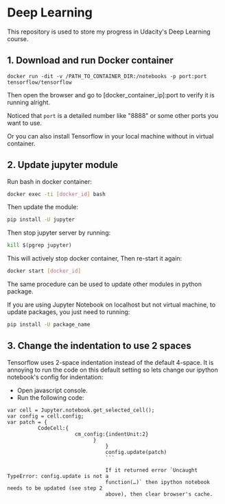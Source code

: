 # Deep Learning

This repository is used to store my progress in Udacity's Deep Learning course.

## 1. Download and run Docker container

`docker run -dit -v /PATH_TO_CONTAINER_DIR:/notebooks -p port:port tensorflow/tensorflow`

Then open the browser and go to [docker_container_ip]:port to verify it is running alright.

Noticed that `port` is a detailed number like "8888" or some other ports you want to use.

Or you can also install Tensorflow in your local machine without in virtual container.

## 2. Update jupyter module

Run bash in docker container:

```bash
docker exec -ti [docker_id] bash
```

Then update the module:

```bash
pip install -U jupyter
```

Then stop jupyter server by running:

```bash
kill $(pgrep jupyter)
```

This will actively stop docker container, Then re-start it again:

```bash
docker start [docker_id]
```

The same procedure can be used to update other modules in python package.

If you are using Jupyter Notebook on localhost but not virtual machine, to update
packages, you just need to running:

```bash
pip install -U package_name
```

## 3. Change the indentation to use 2 spaces

Tensorflow uses 2-space indentation instead of the default 4-space. It is annoying to run the code
on
this default setting so lets change our ipython notebook's config for indentation:
- Open javascript console.
- Run the following code:
```
var cell = Jupyter.notebook.get_selected_cell();
var config = cell.config;
var patch = {
          CodeCell:{
                      cm_config:{indentUnit:2}
                            }
                                }
                                config.update(patch)
                                ```

                                If it returned error `Uncaught TypeError: config.update is not a
                                function(…)` then ipython notebook needs to be updated (see step 2
                                above), then clear browser's cache.
